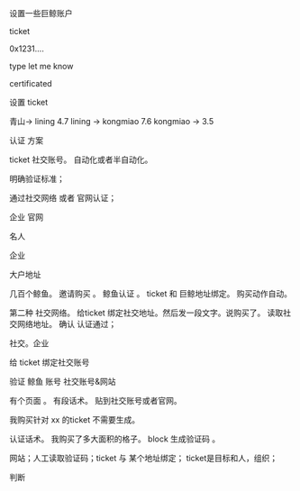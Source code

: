 
设置一些巨鲸账户

ticket

0x1231....

type 
let me know

certificated





设置 ticket


青山-> lining 4.7
lining -> kongmiao 7.6
kongmiao -> 3.5



认证 方案   

ticket 社交账号。  自动化或者半自动化。

明确验证标准；

通过社交网络 或者 官网认证；

企业 官网

名人

企业

大户地址

几百个鲸鱼。 邀请购买 。 鲸鱼认证 。 ticket 和 巨鲸地址绑定。 购买动作自动。

第二种 社交网络。 给ticket 绑定社交地址。然后发一段文字。说购买了。 读取社交网络地址。 确认 认证通过；

社交。企业

给 ticket 绑定社交账号

验证 鲸鱼 账号
社交账号&网站

有个页面 。 有段话术。 贴到社交账号或者官网。

我购买针对 xx 的ticket
不需要生成。


认证话术。 
我购买了多大面积的格子。
block 生成验证码 。

网站；人工读取验证码；ticket 与 某个地址绑定； ticket是目标和人，组织；

判断






